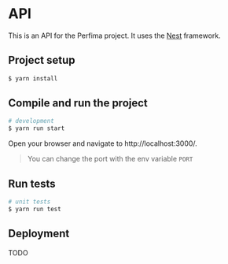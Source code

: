 API
===== 

This is an API for the Perfima project. It uses the [Nest](https://github.com/nestjs/nest) framework.

## Project setup

```bash
$ yarn install
```

## Compile and run the project

```bash
# development
$ yarn run start
```

Open your browser and navigate to http://localhost:3000/.

> You can change the port with the env variable `PORT`

## Run tests

```bash
# unit tests
$ yarn run test 
```

## Deployment
TODO

